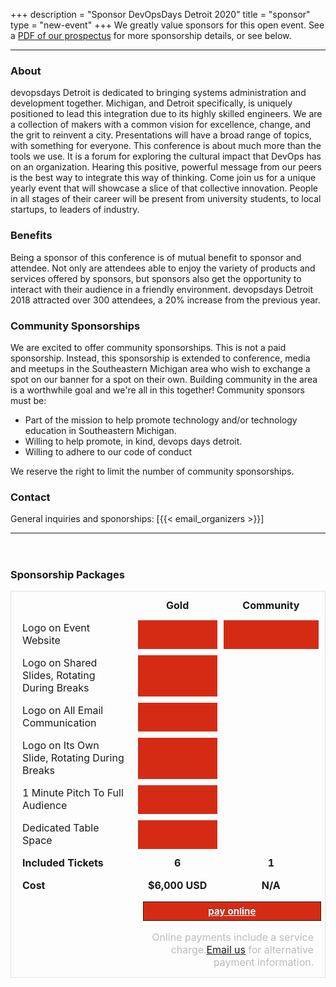 +++
description = "Sponsor DevOpsDays Detroit 2020"
title = "sponsor"
type = "new-event"
+++
We greatly value sponsors for this open event. See a <a href="https://assets.devopsdays.org/events/2020/detroit/prospectus.pdf">PDF of our prospectus</a> for more sponsorship details, or see below.
<style>
</style>
<hr>
<h3>About</h3>
<p>
devopsdays Detroit is dedicated to bringing systems administration and development together. Michigan, and Detroit specifically,
is uniquely positioned to lead this integration due to its highly skilled engineers. We are a collection of makers with a
common vision for excellence, change, and the grit to reinvent a city. Presentations will have a broad range of topics, with
something for everyone. This conference is about much more than the tools we use. It is a forum for exploring the cultural
impact that DevOps has on an organization. Hearing this positive, powerful message from our peers is the best way to
integrate this way of thinking. Come join us for a unique yearly event that will showcase a slice of that collective innovation.
People in all stages of their career will be present from university students, to local startups, to leaders of industry.
<h3>Benefits</h3>
<p>
Being a sponsor of this conference is of mutual benefit to sponsor and attendee. Not only are attendees able to enjoy the
variety of products and services offered by sponsors, but sponsors also get the opportunity to interact with their audience in
a friendly environment. devopsdays Detroit 2018 attracted over 300 attendees, a 20% increase from the previous year. 
<h3>Community Sponsorships</h3>
<p>
We are excited to offer community sponsorships. This is not a paid sponsorship.
Instead, this sponsorship is extended to conference, media and meetups in the Southeastern 
Michigan area who wish to exchange a spot on our banner for a spot on
their own. Building community in the area is a worthwhile goal and we're all in
this together! Community sponsors must be:</p>
<ul>
<li> Part of the mission to help promote technology and/or technology education in Southeastern Michigan.</li>
<li> Willing to help promote, in kind, devops days detroit. </li>
<li> Willing to adhere to our code of conduct</li>
</ul>
<p>We reserve the right to limit the number of community sponsorships.</p>
<h3>Contact</h3>
General inquiries and sponorships:  [{{< email_organizers >}}]
<hr>
<div>
<h3 style="padding-top: 2em;">Sponsorship Packages</h3>
<table style="border: 1px solid rgba(0,0,0,0.1); border-spacing: 10px;border-collapse: separate;">
  <tr>
    <td></td>
    <td style="font-weight: bold; text-align: center">Gold</td>
    <td style="font-weight: bold; text-align: center">Community</td>
  </tr>
  <tr>
    <td>Logo on Event Website</td>
     <td bgcolor="#D52B15"></td>
     <td bgcolor="#D52B15"></td>
  </tr>
  <tr>
    <td>Logo on Shared Slides, Rotating During Breaks</td>
     <td bgcolor="#D52B15"></td>
     <td></td>
  </tr>
  <tr>
    <td>Logo on All Email Communication</td>
     <td bgcolor="#D52B15"></td>
     <td></td>
  </tr>
  <tr>
    <td>Logo on Its Own Slide, Rotating During Breaks</td>
     <td bgcolor="#D52B15"></td>
     <td></td>
  </tr>
  <tr>
    <td>1 Minute Pitch To Full Audience</td>
     <td bgcolor="#D52B15"></td>
     <td></td>
  </tr>
  <tr>
    <td>Dedicated Table Space</td>
     <td bgcolor="#D52B15"></td>
     <td></td>
  </tr>
  <tr>
    <td style="font-weight: bold">Included Tickets</td>
    <td style="font-weight: bold; text-align: center">6</td>
    <td style="font-weight: bold; text-align: center">1</td>    
  </tr>
  <tr>
    <td style="font-weight: bold">Cost</td>
    <td style="font-weight: bold; text-align: center">$6,000 USD</td>
    <td style="font-weight: bold; text-align: center">N/A</td>
  </tr>
  <tr>
    <td></td>
    <td colspan=4>
      <a href="/events/2020-detroit/sponsor-registration/" style="width: 100%; display: inline-block;  background-color:#D52B15;  padding: 5px; border:1px solid #241d13; color:#ffffff;font-size:15px;font-weight:bold;text-shadow:0px -1px 0px #7a2a1d; text-align: center">
       pay online
     </a>
    </td>
  </tr>
  <tr>
    <td></td>
    <td style="text-align: right; color: #bbb;" colspan=5>Online payments include a service charge.<a href="mailto:detroit@devopsdays.org?subject=DevOpsDays%20Detroit%202020%20Sponsorship">Email us</a> for alternative payment information.</td>
  </tr>
</table>